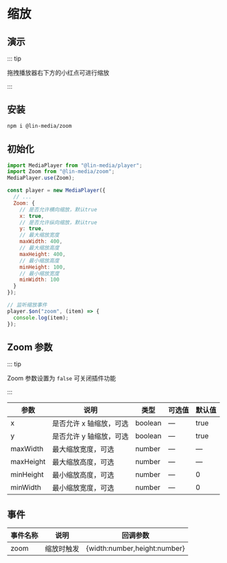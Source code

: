 # 缩放

## 演示

<zoom-use />

::: tip

拖拽播放器右下方的小红点可进行缩放

:::

## 安装

```bash
npm i @lin-media/zoom
```

## 初始化

```javascript
import MediaPlayer from "@lin-media/player";
import Zoom from "@lin-media/zoom";
MediaPlayer.use(Zoom);

const player = new MediaPlayer({
  // ...
  Zoom: {
    // 是否允许横向缩放，默认true
    x: true,
    // 是否允许纵向缩放，默认true
    y: true,
    // 最大缩放宽度
    maxWidth: 400,
    // 最大缩放高度
    maxHeight: 400,
    // 最小缩放高度
    minHeight: 100,
    // 最小缩放宽度
    minWidth: 100
  }
});

// 监听缩放事件
player.$on("zoom", (item) => {
  console.log(item);
});
```

## Zoom 参数

::: tip

Zoom 参数设置为 `false` 可关闭插件功能

:::

| 参数      | 说明                    | 类型    | 可选值 | 默认值 |
| --------- | ----------------------- | ------- | ------ | ------ |
| x         | 是否允许 x 轴缩放，可选 | boolean | —      | true   |
| y         | 是否允许 y 轴缩放，可选 | boolean | —      | true   |
| maxWidth  | 最大缩放宽度，可选      | number  | —      | —      |
| maxHeight | 最大缩放高度，可选      | number  | —      | —      |
| minHeight | 最小缩放高度，可选      | number  | —      | 0      |
| minWidth  | 最小缩放宽度，可选      | number  | —      | 0      |

## 事件

| 事件名称 | 说明       | 回调参数                     |
| -------- | ---------- | ---------------------------- |
| zoom     | 缩放时触发 | {width:number,height:number} |

